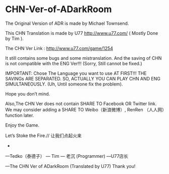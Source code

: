 CHN-Ver-of-ADarkRoom
====================


The Original Version of ADR is made by Michael Townsend.

This CHN Translation is made by U77
http://www.u77.com/
 ( Mostly Done by Tim ).

The CHN Ver Link : http://www.u77.com/game/1254


It still contains some bugs and some mistranslation. And the saving of CHN is not compatible with the ENG Ver!!! (Sorry, Still cannot be fixed.)
 
IMPORTANT: Chose The Language you want to use AT FIRST!!! 
THE SAVINGs ARE SEPARATED. 
SO, ACTUALLY  YOU CAN PLAY CHN AND ENG SIMULTANEOUSLY. (Uh, Until someone fix the problem).

Hope you don’t mind.

Also,The CHN Ver does not contain SHARE TO Facebook OR Twitter link.
We may consider adding a SHARE TO Weibo（新浪微博）, RenRen （人人网）function later.



Enjoy the Game.

Let’s Stoke the Fire.// 让我们点起火来



*
—Tedko（泰德子）
— Tim
— 老沉 (Programmer)
—U77店长 

—The CHN Ver of ADarkRoom (Translated by U77)
Thank you!
